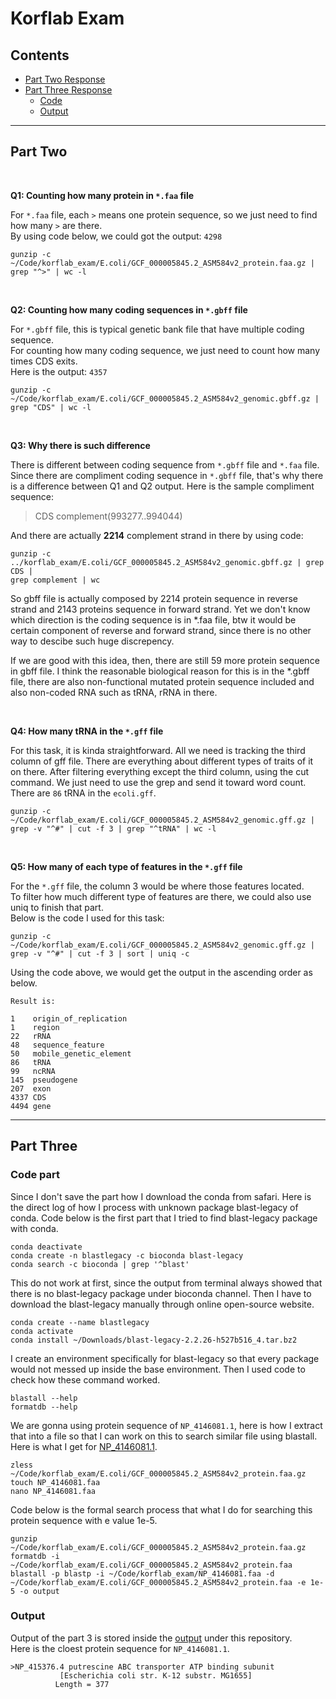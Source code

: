 Korflab Exam
============

## Contents ##

+ [Part Two Response](#part-two)
+ [Part Three Response](#part_three)
    - [Code](#code-part)
    - [Output](#output)

----------------------------------------------------------------------------
## Part Two ##

<br>

__Q1: Counting how many protein in `*.faa` file__

For `*.faa` file, each `>` means one protein sequence, so we just need to find how many `>` are there.   
By using code below, we could got the output: `4298`

```
gunzip -c ~/Code/korflab_exam/E.coli/GCF_000005845.2_ASM584v2_protein.faa.gz | grep "^>" | wc -l
```

<br>

__Q2: Counting how many coding sequences in `*.gbff` file__

For `*.gbff` file, this is typical genetic bank file that have multiple coding sequence.  
For counting how many coding sequence, we just need to count how many times CDS exits.  
Here is the output: `4357`

```
gunzip -c ~/Code/korflab_exam/E.coli/GCF_000005845.2_ASM584v2_genomic.gbff.gz | grep "CDS" | wc -l
```

<br>

__Q3: Why there is such difference__

There is different between coding sequence from `*.gbff` file and `*.faa` file.   
Since there are compliment coding sequence in `*.gbff` file, that's why there is a difference between Q1 and Q2 output.
Here is the sample compliment sequence:

>CDS             complement(993277..994044)

And there are actually **2214** complement strand in there by using code:

```
gunzip -c ../korflab_exam/E.coli/GCF_000005845.2_ASM584v2_genomic.gbff.gz | grep CDS | 
grep complement | wc
```

So gbff file is actually composed by 2214 protein sequence in reverse strand and 2143 proteins sequence in forward strand. Yet we don't know which direction is the coding sequence is in *.faa file, btw it would be certain component of reverse and forward strand, since there is no other way to descibe such huge discrepency. 

If we are good with this idea, then, there are still 59 more protein sequence in gbff file. I think the reasonable biological reason for this is in the *.gbff file, there are also non-functional mutated protein sequence included and also non-coded RNA such as tRNA, rRNA in there. 

<br>

__Q4: How many tRNA in the `*.gff` file__

For this task, it is kinda straightforward. All we need is tracking the third column of gff file. There are everything about different types of traits of it on there. After filtering everything except the third column, using the cut command. We just need to use the grep and send it toward word count. There are `86` tRNA in the `ecoli.gff`.

```
gunzip -c ~/Code/korflab_exam/E.coli/GCF_000005845.2_ASM584v2_genomic.gff.gz | grep -v "^#" | cut -f 3 | grep "^tRNA" | wc -l
```

<br>

__Q5: How many of each type of features in the `*.gff` file__

For the `*.gff` file, the column 3 would be where those features located.   
To filter how much different type of features are there, we could also use uniq to finish that part.  
Below is the code I used for this task:

```
gunzip -c ~/Code/korflab_exam/E.coli/GCF_000005845.2_ASM584v2_genomic.gff.gz | grep -v "^#" | cut -f 3 | sort | uniq -c
```

Using the code above, we would get the output in the ascending order as below.

```
Result is:

1    origin_of_replication  
1    region  
22   rRNA
48   sequence_feature
50   mobile_genetic_element
86   tRNA
99   ncRNA
145  pseudogene
207  exon
4337 CDS
4494 gene

```

----------------------------------------------------------------------------

## Part Three ##

### Code part ###

Since I don't save the part how I download the conda from safari. Here is the direct log of how I process with unknown package blast-legacy of conda. Code below is the first part that I tried to find blast-legacy package with conda.

```
conda deactivate
conda create -n blastlegacy -c bioconda blast-legacy
conda search -c bioconda | grep '^blast'
```

This do not work at first, since the output from terminal always showed that there is no blast-legacy package under bioconda channel. Then I have to download the blast-legacy manually through online open-source website. 

```
conda create --name blastlegacy 
conda activate
conda install ~/Downloads/blast-legacy-2.2.26-h527b516_4.tar.bz2 
```

I create an environment specifically for blast-legacy so that every package would not messed up inside the base environment. Then I used code to check how these command worked.

```
blastall --help
formatdb --help
```
We are gonna using protein sequence of `NP_4146081.1`, here is how I extract that into a file so that I can work on this to search similar file using blastall. Here is what I get for [NP_4146081.1](NP_4146081.faa).

```
zless ~/Code/korflab_exam/E.coli/GCF_000005845.2_ASM584v2_protein.faa.gz 
touch NP_4146081.faa 
nano NP_4146081.faa 
```
Code below is the formal search process that what I do for searching this protein sequence with e value 1e-5.

```
gunzip ~/Code/korflab_exam/E.coli/GCF_000005845.2_ASM584v2_protein.faa.gz
formatdb -i ~/Code/korflab_exam/E.coli/GCF_000005845.2_ASM584v2_protein.faa 
blastall -p blastp -i ~/Code/korflab_exam/NP_4146081.faa -d ~/Code/korflab_exam/E.coli/GCF_000005845.2_ASM584v2_protein.faa -e 1e-5 -o output
```

### Output ###

Output of the part 3 is stored inside the [output](~/Code/korflab_exam/output) under this repository.  
Here is the cloest protein sequence for `NP_4146081.1`.

```
>NP_415376.4 putrescine ABC transporter ATP binding subunit
           [Escherichia coli str. K-12 substr. MG1655]
          Length = 377
```

